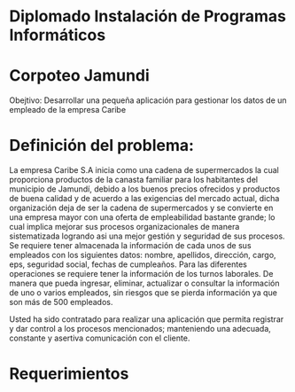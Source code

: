 # Diplomado Instalación de Programas Informáticos
# Corpoteo Jamundi

Obejtivo: Desarrollar una pequeña aplicación para gestionar los datos de un empleado de la empresa Caribe

# Definición del problema: 
La empresa Caribe S.A inicia como una cadena de supermercados la cual proporciona productos de la canasta familiar para los habitantes del municipio de Jamundí, debido a los buenos precios ofrecidos y productos de buena calidad y de acuerdo a las exigencias del mercado actual, dicha organización deja de ser la cadena de supermercados y se convierte en una empresa mayor con una oferta de empleabilidad bastante grande; lo cual implica mejorar sus procesos organizacionales de manera sistematizada logrando asi una mejor gestión y seguridad de sus procesos. Se requiere tener almacenada la información de cada unos de sus empleados con los siguientes datos: nombre, apellidos, dirección, cargo, eps, seguridad social, fechas de cumpleaños.  Para las diferentes operaciones se requiere tener la información de los turnos laborales. De manera que pueda ingresar, eliminar, actualizar o consultar la información de uno o varios empleados, sin riesgos que se pierda información ya que son más de 500 empleados. 

Usted ha sido contratado para realizar una aplicación que permita registrar y dar control a los procesos mencionados; manteniendo una adecuada, constante y asertiva comunicación con el cliente. 


# Requerimientos



